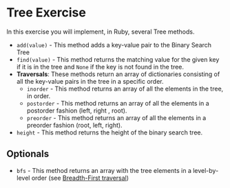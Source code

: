 # Tree Exercise

In this exercise you will implement, in Ruby, several Tree methods.

- `add(value)` - This method adds a key-value pair to the Binary Search Tree
- `find(value)` - This method returns the matching value for the given key if it is in the tree and `None` if the key is not found in the tree.
-  **Traversals**:  These methods return an array of dictionaries consisting of all the key-value pairs in the tree in a specific order.
    - `inorder` - This method returns an array of all the elements in the tree, in order.
    - `postorder` - This method returns an array of all the elements in a postorder fashion (left, right , root).
    - `preorder` - This method returns an array of all the elements in a preorder fashion (root, left, right).
- `height` - This method returns the height of the binary search tree.

## Optionals

- `bfs` - This method returns an array with the tree elements in a level-by-level order (see [Breadth-First traversal](https://medium.com/basecs/breaking-down-breadth-first-search-cebe696709d9))
